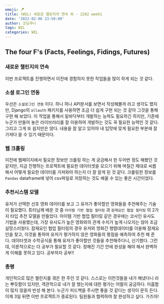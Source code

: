 ```yaml
---
emoji: 🪁
title: (WIL) 새로운 챌린지의 연속 외 - 2202 week1
date: '2022-02-06 23:50:00'
author: 코딩쿠니
tags: WIL
categories: WIL
--- 
```


## The four F's (Facts, Feelings, Fidings, Futures)
### 새로운 챌린지의 연속
이번 프로젝트를 진행하면서 이전에 경험하지 못한 작업들을 많이 하게 되는 것 같다.

### 소셜 로그인 연동
우선은 `소셜로그인 연동` 이다. 하나 하나 API문서를 보면서 작성해볼까 라고 생각도 했지만, Django의 `allauth` 패키지를 사용하면 조금 더 쉽게 구현 되는 것 같아 그것을 통해 구현 해 보았다. 이 작업을 통해서 밑바닥부터 개발하는 능력도 필요하긴 하지만, 기존에 누군가 만들어 놓은 라이브러리를 잘 이용하여 개발하는 것도 꼭 필요한 능력인 것 같다. 그리고 그게 또 쉽지만은 않다. 내용을 잘 알고 있어야 내 입맛에 맞게 필요한 부분에 잘 가져다 쓸 수 있기 때문이다.

### 웹 크롤링
이전에 웹페이지에서 필요한 정보만 크롤링 하는 게 궁금해서 한 두어번 정도 해봤던 것 같지만, 지금 진행하는 프로젝트에 필요한 데이터셋을 모으기 위해 며칠간 제대로 씨름해서 어떻게 필요한 데이터를 가져와야 하는지 더 잘 알게 된 것 같다. 크롤링한 정보를 `Pandas` dataframe에 넣어 csv파일로 저장하는 것도 배울 수 있는 좋은 시간이었다.

### 추천시스템 모델
유저가 선택한 선호 영화 데이터를 보고 그 유저가 좋아할만 영화들을 추천해주는 기술이 필요했다. 튜터님께 배운 것 중 `아이템 기반 협업 필터링` 과 `잠재요인 협업 필터링` 의 2가지 타입 추천 모델을 만들었다. 아이템 기반 협업 필터링 같은 경우에는 코사인 유사도 기법을 사용했는데, 가장 유사도가 높은 영화와의 관계 수치가 높게 나오지는 않아 조금 실망스러웠다. 잠재요인 협업 필터링의 경우 유저와 영화간 행렬데이터를 이용해 잠재요인을 찾고, 이것을 통하여 유저가 평가하지 않은 영화들의 평점을 예측하여 추천 해 준다. 데이터셋과 수학공식을 통해 유저가 좋아할만 것들을 추천해주다니, 신기했다. 그런데, 이론적으로는 더 공부가 필요할 것 같다. 정해진 기간 안에 완성을 해야 해서 완벽하게 이해를 못하고 있다. 공부하자 공부!!

### 총평
개인적으로 많은 챌린지를 겪은 한 주인 것 같다. 스스로는 이런것들을 내가 해냈다니 라는 뿌듯함이 있지만, 객관적으로 내가 잘 했는지에 대한 평가는 어떨지 궁금하다. 미흡함이 많지 않을까 반성 해 본다. 누군가 피드백을 주시면 좋을 것 같다는 생각이 문득 든다. 이제 3일 뒤면 이번 프로젝트가 종료된다. 팀원들과 협력하여 잘 완성하고 싶다. 가즈아!

```toc
```